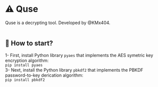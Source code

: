 # :warning: Quse <br />
Quse is a decrypting tool. Developed by @KMx404. <br /> <br />
## :pushpin: How to start? <br />
1- First, install Python library ```pyaes``` that implements the AES symetric key encryption algorithm: <br />
			```pip install pyaes``` <br /> 
3- Next, install the Python library ```pbkdf2``` that implements the PBKDF password-to-key derication algorithm: <br />
			```pip install pbkdf2``` <br />		


